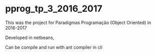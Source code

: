 # pprog_tp_3_2016_2017

This was the project for Paradigmas Programação (Object Oriented) in 2016-2017

Developed in netbeans,

Can be compile and run with ant compiler in cli
